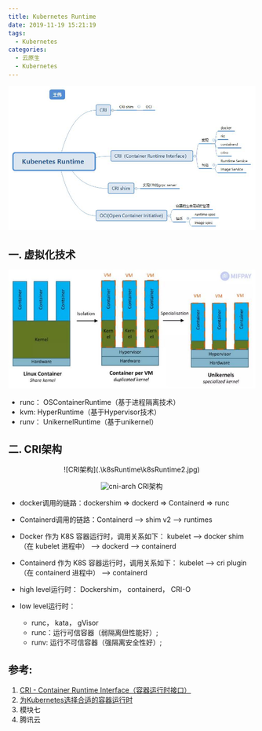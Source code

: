```yaml
---
title: Kubernetes Runtime
date: 2019-11-19 15:21:19
tags:
  - Kubernetes
categories: 
  - 云原生
  - Kubernetes  
---
```


<p></p>
<!-- more -->

   ![Kubernetes Runtime](.\k8sRuntime\k8sRuntime.jpg)

## 一. 虚拟化技术
   ![虚拟化技术](.\k8sRuntime\k8sRuntime1.jpg)
<div style="text-align: center;">
</div>

+ runc： OSContainerRuntime（基于进程隔离技术）
+ kvm:   HyperRuntime（基于Hypervisor技术）
+ runv： UnikernelRuntime（基于unikernel）

## 二. CRI架构
<div style="text-align: center;">
   ![CRI架构](.\k8sRuntime\k8sRuntime2.jpg)

![cni-arch](https://user-images.githubusercontent.com/5608425/69022893-c67eeb00-09f7-11ea-9203-fd96b90dfbef.jpg)
CRI架构
</div>


+ docker调用的链路：dockershim => dockerd => Containerd => runc
+ Containerd调用的链路：Containerd --> shim v2 --> runtimes


+ Docker 作为 K8S 容器运行时，调用关系如下：
  kubelet --> docker shim （在 kubelet 进程中） --> dockerd --> containerd
+ Containerd 作为 K8S 容器运行时，调用关系如下：
  kubelet --> cri plugin（在 containerd 进程中） --> containerd



+ high level运行时： Dockershim， containerd， CRI-O
+ low level运行时： 
  - runc， kata， gVisor
  - runc：运行可信容器（弱隔离但性能好）;  
  - runv: 运行不可信容器（强隔离安全性好）; 


## 参考:
1. [CRI - Container Runtime Interface（容器运行时接口）](https://jimmysong.io/kubernetes-handbook/concepts/cri.html)
2. [为Kubernetes选择合适的容器运行时](https://mp.weixin.qq.com/s/sshrTSsUfqjja6g4-Lb42g)
3. 模块七 
3. [](https://cloud.tencent.com/document/product/457/35747) 腾讯云